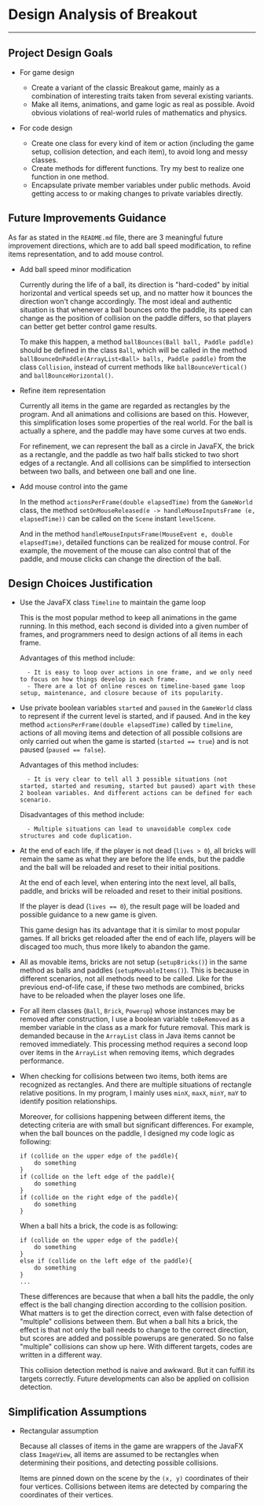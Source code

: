 # Design Analysis of Breakout
----------
## Project Design Goals

 - For game design

	 - Create a variant of the classic Breakout game, mainly as a
	   combination of interesting traits taken from several existing
	   variants. 
	 - Make all items, animations, and game logic as real as possible. Avoid obvious violations of real-world rules of mathematics and physics.

 - For code design

	 - Create one class for every kind of item or action (including the game setup, collision detection, and each item), to avoid long and messy classes.
	 - Create methods for different functions. Try my best to realize one function in one method.
	 - Encapsulate private member variables under public methods. Avoid getting access to or making changes to private variables directly.

## Future Improvements Guidance

As far as stated in the `README.md` file, there are 3 meaningful future improvement directions, which are to add ball speed modification,  to refine items representation, and to add mouse control.

 - Add ball speed minor modification
 
 
     Currently during the life of a ball, its direction is "hard-coded" by initial horizontal and vertical speeds set up, and no matter how it bounces the direction won't change accordingly. The most ideal and authentic situation is that whenever a ball bounces onto the paddle, its speed can change as the position of collision on the paddle differs, so that players can better get better control game results.

     To make this happen, a method `ballBounces(Ball ball, Paddle paddle)` should be defined in the class `Ball`, which will be called in the method `ballBounceOnPaddle(ArrayList<Ball> balls, Paddle paddle)` from the class `Collision`, instead of current methods like `ballBounceVertical()` and `ballBounceHorizontal()`.
 

 - Refine item representation
 
    Currently all items in the game are regarded as rectangles by the program. And all animations and collisions are based on this. However, this simplification loses some properties of the real world. For the ball is actually a sphere, and the paddle may have some curves at two ends. 
	 
    For refinement, we can represent the ball as a circle in JavaFX, the brick as a rectangle, and the paddle as two half balls sticked to two short edges of a rectangle. And all collisions can be simplified to intersection between two balls, and between one ball and one line. 
 

 - Add mouse control into the game
	
    In the method `actionsPerFrame(double elapsedTime)` from the `GameWorld` class, the method `setOnMouseReleased(e -> handleMouseInputsFrame (e, elapsedTime))` can be called on the `Scene` instant `levelScene`. 

    And in the method `handleMouseInputsFrame(MouseEvent e, double elapsedTime)`, detailed functions can be realized for mouse control. For example, the movement of the mouse can also control that of the paddle, and mouse clicks can change the direction of the ball.
	

## Design Choices Justification

 - Use the JavaFX class `Timeline` to maintain the game loop
	
    This is the most popular method to keep all animations in the game running. In this method, each second is divided into a given number of frames, and programmers need to design actions of all items in each frame. 

     Advantages of this method include:

    	 - It is easy to loop over actions in one frame, and we only need to focus on how things develop in each frame.
    	 - There are a lot of online resces on timeline-based game loop setup, maintenance, and closure because of its popularity. 

 - Use private boolean variables `started` and `paused` in the `GameWorld` class to represent if the current level is started, and if paused. And in the key method `actionsPerFrame(double elapsedTime)` called by `timeline`, actions of all moving items and detection of all possible collsions are only carried out when the game is started (`started == true`) and is not paused (`paused == false`). 
 
    Advantages of this method includes:

	     - It is very clear to tell all 3 possible situations (not started, started and resuming, started but paused) apart with these 2 boolean variables. And different actions can be defined for each scenario.

    Disadvantages of this method include:

	     - Multiple situations can lead to unavoidable complex code structures and code duplication. 

 - At the end of each life, if the player is not dead (`lives > 0`), all bricks will remain the same as what they are before the life ends, but the paddle and the ball will be reloaded and reset to their initial positions. 
	 
    At the end of each level, when entering into the next level, all balls, paddle, and bricks will be reloaded and reset to their initial positions.

    If the player is dead (`lives == 0`), the result page will be loaded and possible guidance to a new game is given.
	
     This game design has its advantage that it is similar to most popular games. If all bricks get reloaded after the end of each life, players will be discaged too much, thus more likely to abandon the game.

 - All as movable items, bricks are not setup (`setupBricks()`) in the same method as balls and paddles (`setupMovableItems()`). This is because in different scenarios, not all methods need to be called. Like for the previous end-of-life case, if these two methods are combined, bricks have to be reloaded when the player loses one life.

 - For all item classes (`Ball`, `Brick`, `Powerup`) whose instances may be removed after construction, I use a boolean variable `toBeRemoved` as a member variable in the class as a mark for future removal. This mark is demanded because in the `ArrayList` class in Java items cannot be removed immediately. This processing method requires a second loop over items in the `ArrayList` when removing items, which degrades performance.

 - When checking for collisions between two items, both items are recognized as rectangles. And there are multiple situations of rectangle relative positions. In my program, I mainly uses `minX`, `maxX`, `minY`, `maY` to identify position relationships. 
 
 	Moreover, for collisions happening between different items, the detecting criteria are with small but significant differences. For example, when the ball bounces on the paddle, I designed my code logic as following:

	```
	if (collide on the upper edge of the paddle){
		do something
	}
	if (collide on the left edge of the paddle){
		do something
	}
	if (collide on the right edge of the paddle){
		do something
	}
	```
   When a ball hits a brick, the code is as following:

	```
	if (collide on the upper edge of the paddle){
	    do something
	}
	else if (collide on the left edge of the paddle){
		do something
	}
	...
	```
	These differences are because that when a ball hits the paddle, the only effect is the ball changing direction according to the collision position. What matters is to get the direction correct, even with false detection of "multiple" collisions between them. But when a ball hits a brick, the effect is that not only the ball needs to change to the correct direction, but scores are added and possible powerups are generated. So no false "multiple" collisions can show up here. With different targets, codes are written in a different way.

 	This collision detection method is naive and awkward. But it can fulfill its targets correctly. Future developments can also be applied on collision detection.

## Simplification Assumptions

 - Rectangular assumption
 
 	Because all classes of items in the game are wrappers of the JavaFX class `ImageView`, all items are assumed to be rectangles when determining their positions, and detecting possible collisions. 
 
 	Items are pinned down on the scene by the `(x, y)` coordinates of their four vertices. Collisions between items are detected by comparing the coordinates of their vertices.
